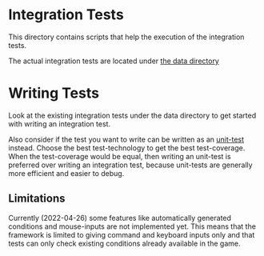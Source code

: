 # Integration Tests

This directory contains scripts that help the execution of the integration tests.

The actual integration tests are located under [the data directory](../../data/tests)

# Writing Tests

Look at the existing integration tests under the data directory to get started with writing an integration test.

Also consider if the test you want to write can be written as an [unit-test](../unit) instead. Choose the best test-technology to get the best test-coverage. When the test-coverage would be equal, then writing an unit-test is preferred over writing an integration test, because unit-tests are generally more efficient and easier to debug.

## Limitations

Currently (2022-04-26) some features like automatically generated conditions and mouse-inputs are not implemented yet. This means that the framework is limited to giving command and keyboard inputs only and that tests can only check existing conditions already available in the game.
